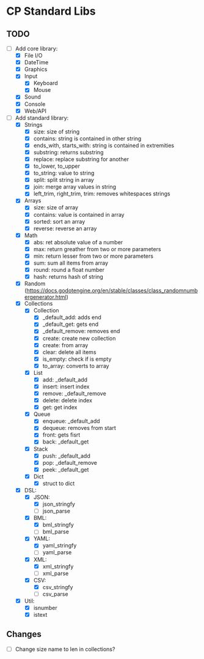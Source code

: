 # CP Standard Libs
 
## TODO
- [ ] Add core library:
    - [X] File I/O
    - [X] DateTime
    - [X] Graphics
    - [X] Input
        - [X] Keyboard
        - [X] Mouse
    - [X] Sound
    - [X] Console
    - [X] Web/API
- [ ] Add standard library:
    - [X] Strings
        - [X] size: size of string
        - [X] contains: string is contained in other string
        - [X] ends_with, starts_with: string is contained in extremities
        - [X] substring: returns substring
        - [X] replace: replace substring for another
        - [X] to_lower, to_upper
        - [X] to_string: value to string
        - [X] split: split string in array
        - [X] join: merge array values in string
        - [X] left_trim, right_trim, trim: removes whitespaces strings
    - [X] Arrays
        - [X] size: size of array
        - [X] contains: value is contained in array
        - [X] sorted: sort an array
        - [X] reverse: reverse an array
    - [X] Math
        - [X] abs: ret absolute value of a number
        - [X] max: return greather from two or more parameters
        - [X] min: return lesser from two or more parameters
        - [X] sum: sum all items from array
        - [X] round: round a float number
        - [X] hash: returns hash of string
    - [X] Random (https://docs.godotengine.org/en/stable/classes/class_randomnumbergenerator.html)
    - [X] Collections
        - [X] Collection
            - [X] _default_add: adds end
            - [X] _default_get: gets end
            - [X] _default_remove: removes end
            - [X] create: create new collection
            - [X] create: from array
            - [X] clear: delete all items
            - [X] is_empty: check if is empty
            - [X] to_array: converts to array
        - [X] List
            - [X] add: _default_add
            - [X] insert: insert index
            - [X] remove: _default_remove
            - [X] delete: delete index
            - [X] get: get index
        - [X] Queue
            - [X] enqueue: _default_add
            - [X] dequeue: removes from start
            - [X] front: gets fisrt
            - [X] back: _default_get
        - [X] Stack
            - [X] push: _default_add
            - [X] pop: _default_remove
            - [X] peek: _default_get
        - [x] Dict
            - [X] struct to dict
    - [X] DSL:
        - [X] JSON:
            - [X] json_stringfy
            - [ ] json_parse
        - [X] BML:
            - [X] bml_stringfy
            - [ ] bml_parse
        - [X] YAML:
            - [X] yaml_stringfy
            - [ ] yaml_parse
        - [X] XML:
            - [X] xml_stringfy
            - [ ] xml_parse
        - [X] CSV:
            - [X] csv_stringfy
            - [ ] csv_parse
    - [X] Util:
        - [X] isnumber
        - [X] istext

## Changes
- [ ] Change size name to len in collections?
